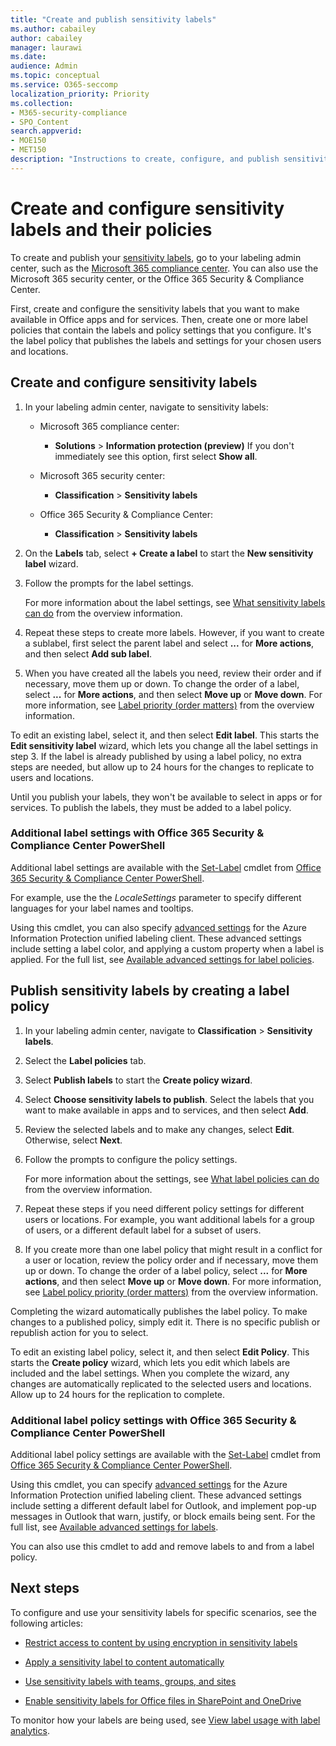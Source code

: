 ```yaml
---
title: "Create and publish sensitivity labels"
ms.author: cabailey
author: cabailey
manager: laurawi
ms.date: 
audience: Admin
ms.topic: conceptual
ms.service: O365-seccomp
localization_priority: Priority
ms.collection:
- M365-security-compliance
- SPO_Content
search.appverid: 
- MOE150
- MET150
description: "Instructions to create, configure, and publish sensitivity labels to classify and protect your organization's documents and emails."
---
```


# Create and configure sensitivity labels and their policies

To create and publish your [sensitivity labels](sensitivity-labels.md), go to your labeling admin center, such as the [Microsoft 365 compliance center](https://compliance.microsoft.com/). You can also use the Microsoft 365 security center, or the Office 365 Security & Compliance Center.

First, create and configure the sensitivity labels that you want to make available in Office apps and for services. Then, create one or more label policies that contain the labels and policy settings that you configure. It's the label policy that publishes the labels and settings for your chosen users and locations.

## Create and configure sensitivity labels

1. In your labeling admin center, navigate to sensitivity labels:
    
    - Microsoft 365 compliance center: 
        - **Solutions** > **Information protection (preview)**
            If you don't immediately see this option, first select **Show all**. 
    
    - Microsoft 365 security center: 
        - **Classification** > **Sensitivity labels**
    
    - Office 365 Security & Compliance Center:
        - **Classification** > **Sensitivity labels**

2. On the **Labels** tab, select **+ Create a label** to start the **New sensitivity label** wizard.

3. Follow the prompts for the label settings.
    
    For more information about the label settings, see [What sensitivity labels can do](sensitivity-labels.md#what-sensitivity-labels-can-do) from the overview information.

4. Repeat these steps to create more labels. However, if you want to create a sublabel, first select the parent label and select **...** for **More actions**, and then select **Add sub label**.

5. When you have created all the labels you need, review their order and if necessary, move them up or down. To change the order of a label, select **...** for **More actions**, and then select **Move up** or **Move down**. For more information, see [Label priority (order matters)](sensitivity-labels.md#label-priority-order-matters) from the overview information.

To edit an existing label, select it, and then select **Edit label**. This starts the **Edit sensitivity label** wizard, which lets you change all the label settings in step 3. If the label is already published by using a label policy, no extra steps are needed, but allow up to 24 hours for the changes to replicate to users and locations.

Until you publish your labels, they won't be available to select in apps or for services. To publish the labels, they must be added to a label policy.

### Additional label settings with Office 365 Security & Compliance Center PowerShell

Additional label settings are available with the [Set-Label](https://docs.microsoft.com/powershell/module/exchange/policy-and-compliance/set-label?view=exchange-ps) cmdlet from [Office 365 Security & Compliance Center PowerShell](https://docs.microsoft.com/powershell/exchange/office-365-scc/office-365-scc-powershell?view=exchange-ps).

For example, use the the *LocaleSettings* parameter to specify different languages for your label names and tooltips. 

Using this cmdlet, you can also specify [advanced settings](https://docs.microsoft.com/azure/information-protection/rms-client/clientv2-admin-guide-customizations) for the Azure Information Protection unified labeling client. These advanced settings include setting a label color, and applying a custom property when a label is applied. For the full list, see [Available advanced settings for label policies](https://docs.microsoft.com/azure/information-protection/rms-client/clientv2-admin-guide-customizations#available-advanced-settings-for-label-policies). 

## Publish sensitivity labels by creating a label policy

1. In your labeling admin center, navigate to **Classification** > **Sensitivity labels**.

2. Select the **Label policies** tab.

3. Select **Publish labels** to start the **Create policy wizard**.

4. Select **Choose sensitivity labels to publish**. Select the labels that you want to make available in apps and to services, and then select **Add**.

5. Review the selected labels and to make any changes, select **Edit**. Otherwise, select **Next**.

6. Follow the prompts to configure the policy settings.
    
    For more information about the settings, see [What label policies can do](sensitivity-labels.md#what-label-policies-can-do) from the overview information.

7. Repeat these steps if you need different policy settings for different users or locations. For example, you want additional labels for a group of users, or a different default label for a subset of users.

8. If you create more than one label policy that might result in a conflict for a user or location, review the policy order and if necessary, move them up or down. To change the order of a label policy, select **...** for **More actions**, and then select **Move up** or **Move down**. For more information, see [Label policy priority (order matters)](sensitivity-labels.md#label-policy-priority-order-matters) from the overview information.

Completing the wizard automatically publishes the label policy. To make changes to a published policy, simply edit it. There is no specific publish or republish action for you to select.

To edit an existing label policy, select it, and then select **Edit Policy**. This starts the **Create policy** wizard, which lets you edit which labels are included and the label settings. When you complete the wizard, any changes are automatically replicated to the selected users and locations. Allow up to 24 hours for the replication to complete.

### Additional label policy settings with Office 365 Security & Compliance Center PowerShell

Additional label policy settings are available with the [Set-Label](https://docs.microsoft.com/powershell/module/exchange/policy-and-compliance/set-label?view=exchange-ps) cmdlet from [Office 365 Security & Compliance Center PowerShell](https://docs.microsoft.com/powershell/exchange/office-365-scc/office-365-scc-powershell?view=exchange-ps).

Using this cmdlet, you can specify [advanced settings](https://docs.microsoft.com/azure/information-protection/rms-client/clientv2-admin-guide-customizations) for the Azure Information Protection unified labeling client. These advanced settings include setting a different default label for Outlook, and implement pop-up messages in Outlook that warn, justify, or block emails being sent. For the full list, see [Available advanced settings for labels](https://docs.microsoft.com/azure/information-protection/rms-client/clientv2-admin-guide-customizations#available-advanced-settings-for-labels). 

You can also use this cmdlet to add and remove labels to and from a label policy.


## Next steps

To configure and use your sensitivity labels for specific scenarios, see the following articles:

- [Restrict access to content by using encryption in sensitivity labels](encryption-sensitivity-labels.md)

- [Apply a sensitivity label to content automatically](apply-sensitivity-label-automatically.md)

- [Use sensitivity labels with teams, groups, and sites](sensitivity-labels-teams-groups-sites.md)

- [Enable sensitivity labels for Office files in SharePoint and OneDrive](sensitivity-labels-sharepoint-onedrive-files.md)

To monitor how your labels are being used, see [View label usage with label analytics](label-analytics.md).
